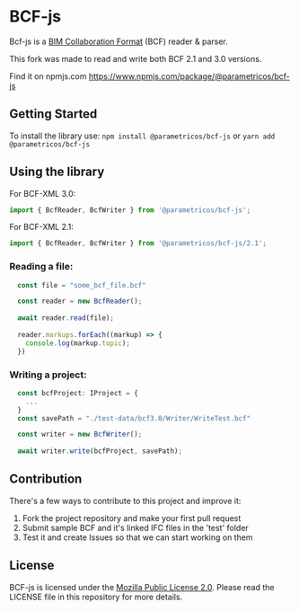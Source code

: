 # BCF-js

Bcf-js is a [BIM Collaboration Format](https://technical.buildingsmart.org/standards/bcf/ "BIM Collaboration Format") (BCF) reader & parser.

This fork was made to read and write both BCF 2.1 and 3.0 versions.

Find it on npmjs.com https://www.npmjs.com/package/@parametricos/bcf-js

## Getting Started
To install the library use:
`npm install @parametricos/bcf-js` or `yarn add @parametricos/bcf-js`

## Using the library

For BCF-XML 3.0:
``` javascript
import { BcfReader, BcfWriter } from '@parametricos/bcf-js';
```
For BCF-XML 2.1:
``` javascript
import { BcfReader, BcfWriter } from '@parametricos/bcf-js/2.1';
```

### Reading a file:

``` javascript
  const file = "some_bcf_file.bcf"

  const reader = new BcfReader();
  
  await reader.read(file);
  
  reader.markups.forEach((markup) => {
    console.log(markup.topic);
  })
```

### Writing a project:

``` typescript
  const bcfProject: IProject = {
    ...
  }
  const savePath = "./test-data/bcf3.0/Writer/WriteTest.bcf"

  const writer = new BcfWriter();
  
  await writer.write(bcfProject, savePath);
```

## Contribution
There's a few ways to contribute to this project and improve it:
1. Fork the project repository and make your first pull request
2. Submit sample BCF and it's linked IFC files in the 'test' folder
3. Test it and create Issues so that we can start working on them

## License
BCF-js is licensed under the [Mozilla Public License 2.0](https://github.com/Parametricos/bcf-js/blob/6110f8ec70f86dbe1b3644441e5ca8935843d233/LICENSE "Mozilla Public License 2.0"). Please read the LICENSE file in this repository for more details. 